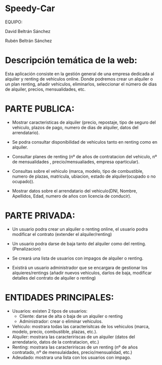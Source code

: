 # Speedy-Car
EQUIPO:

David Beltrán Sánchez 

Rubén Beltrán Sánchez

# Descripción temática de la web:
Esta aplicación consiste en la gestión general de una empresa dedicada al alquiler y renting de vehiculos online. 
Donde podremos crear un alquiler o un plan renting, añadir vehiculos, eliminarlos, seleccionar el número de dias de alquiler, precios, mensualidades, etc.

# PARTE PUBLICA:

- Mostrar caracteristicas de alquiler (precio, repostaje, tipo de seguro del vehiculo, plazos de pago, numero de dias de alquiler, datos   del arrendatario).

- Se podra consultar disponibilidad de vehiculos tanto en renting como en alquiler.

- Consultar planes de renting  (nº de años de contratacion del vehiculo, nº de mensualidades , precio/mensualiades, empresa               oparticular).

- Consultas sobre el vehiculo (marca, modelo, tipo de combustible, numero de plazas, matricula, ubiacion, estado de alquiler(ocupado o     no ocupado)).

- Mostrar datos sobre el arrendatario del vehiculo(DNI, Nombre, Apellidos, Edad, numero de años con licencia de conducir).

# PARTE PRIVADA:

- Un usuario podra crear un alquiler o renting online, el usuario podra modificar el contrato (extender el alquiler/renting)

- Un usuario podra darse de baja tanto del alquiler como del renting.(Penalizacion)

- Se creará una lista de usuarios con impagos de alquiler o renting.

- Existirá un usuario administrador que se encargara de gestionar los alquieres/rentings (añadir nuevos vehiculos, darlos de baja,           modificar detalles del contrato de alquiler o renting)

# ENTIDADES PRINCIPALES:

- Usuarios: existen 2 tipos de usuarios: 
    - Cliente: darse de alta o baja de un alquiler o renting
    - Administrador: crear o eliminar vehiculos.
- Vehiculo: mostrara todas las caracterisitcas de los vehiculos (marca, modelo, precio, combustible, plazas, etc.).
- Alquiler: mostrara las caracteririscas de un alquiler (datos del arrendatario, datos de la contratacion, etc.)
- Renting:  mostrara las caracteririscas de un renting  (nº de años contratado, nº de mensulaidades, precio/mensualidad, etc.)
- Adeudado: mostrara una lista con los usuarios con impago.

